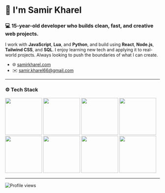 # 👋 I'm Samir Kharel

### 💻 15-year-old developer who builds clean, fast, and creative web projects.

I work with **JavaScript**, **Lua**, and **Python**, and build using **React**, **Node.js**, **Tailwind CSS**, and **SQL**. I enjoy learning new tech and applying it to real-world projects. Always looking to push the boundaries of what I can create.

- 🌐 [samirkharel.com](https://www.samirkharel.com)
- ✉️ [samir.kharel66@gmail.com](mailto:samir.kharel66@gmail.com)

---

### ⚙️ Tech Stack

<p align="left">
  <img src="https://img.shields.io/badge/JavaScript-F7DF1E?style=for-the-badge&logo=javascript&logoColor=000" width="120" />
  <img src="https://img.shields.io/badge/Lua-2C2D72?style=for-the-badge&logo=lua&logoColor=white" width="120" />
  <img src="https://img.shields.io/badge/Python-3776AB?style=for-the-badge&logo=python&logoColor=white" width="120" />
  <img src="https://img.shields.io/badge/Node.js-339933?style=for-the-badge&logo=node.js&logoColor=white" width="120" />
  <img src="https://img.shields.io/badge/React-61DAFB?style=for-the-badge&logo=react&logoColor=000" width="120" />
  <img src="https://img.shields.io/badge/TailwindCSS-38B2AC?style=for-the-badge&logo=tailwind-css&logoColor=white" width="120" />
  <img src="https://img.shields.io/badge/Bootstrap-7952B3?style=for-the-badge&logo=bootstrap&logoColor=white" width="120" />
  <img src="https://img.shields.io/badge/SQL-4479A1?style=for-the-badge&logo=postgresql&logoColor=white" width="120" />
</p>

---

<p align="left">
  <img src="https://komarev.com/ghpvc/?username=saamirkhrl&label=Profile%20views&color=0e75b6&style=flat" alt="Profile views" />
</p>
